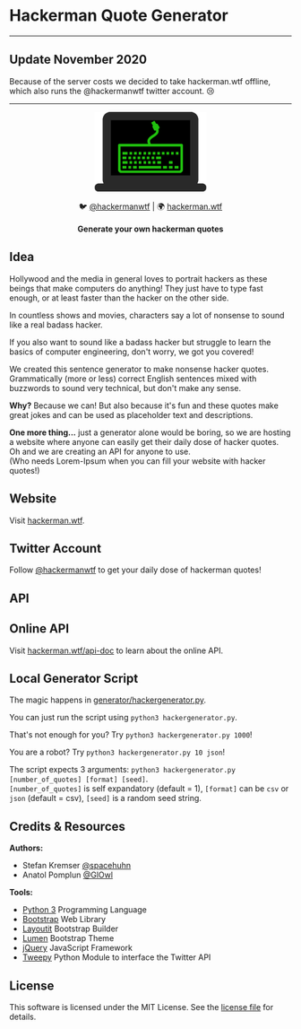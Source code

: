 # Hackerman Quote Generator

---

## Update November 2020

Because of the server costs we decided to take hackerman.wtf offline, which also runs the @hackermanwtf twitter account. 😢

---

<p align="center"><img alt="PICTURE logo" src="https://raw.githubusercontent.com/GlOwl/hackerman/master/logo.png" width="200"></p>

<p align="center">
🐦 <a href="https://twitter.com/hackermanwtf">@hackermanwtf</a>
| 🌍 <a href="https://hackerman.wtf">hackerman.wtf</a><br>
<br>
<b>Generate your own hackerman quotes</b></p>

## Idea

Hollywood and the media in general loves to portrait hackers as these beings that
make computers do anything! They just have to type fast enough,
or at least faster than the hacker on the other side.  

In countless shows and movies, characters say a lot of nonsense
to sound like a real badass hacker.  

If you also want to sound like a badass hacker but struggle to learn the basics
of computer engineering, don't worry, we got you covered!  

We created this sentence generator to make nonsense hacker quotes.  
Grammatically (more or less) correct English sentences mixed with
buzzwords to sound very technical, but don't make any sense.  

**Why?** Because we can! But also because it's fun and these quotes make great
jokes and can be used as placeholder text and descriptions.   

**One more thing...**  just a generator alone would be boring, so we are hosting
a website where anyone can easily get their daily dose of hacker quotes.  
Oh and we are creating an API for anyone to use.  
(Who needs Lorem-Ipsum when you can fill your website with hacker quotes!)  

## Website

Visit [hackerman.wtf](https://hackerman.wtf).  

## Twitter Account

Follow [@hackermanwtf](http://twitter.com/hackermanwtf) to get your daily dose
of hackerman quotes!  

## API

## Online API

Visit [hackerman.wtf/api-doc](https://hackerman.wtf/api-doc) to learn about the
online API.

## Local Generator Script

The magic happens in [generator/hackergenerator.py](https://github.com/GlOwl/hackerman/blob/master/generator/hackergenerator.py).  

You can just run the script using `python3 hackergenerator.py`.  

That's not enough for you? Try `python3 hackergenerator.py 1000`!  

You are a robot? Try `python3 hackergenerator.py 10 json`!  

The script expects 3 arguments: `python3 hackergenerator.py [number_of_quotes] [format] [seed]`.  
`[number_of_quotes]` is self expandatory (default = 1), `[format]` can be `csv` or `json` (default = csv), `[seed]` is a random seed string.  

## Credits & Resources

**Authors:**  
- Stefan Kremser [@spacehuhn](https://github.com/spacehuhn)  
- Anatol Pomplun [@GlOwl](https://github.com/GlOwl)

**Tools:**  
- [Python 3](https://www.python.org) Programming Language
- [Bootstrap](https://getbootstrap.com/) Web Library
- [Layoutit](https://www.layoutit.com/) Bootstrap Builder
- [Lumen](https://bootswatch.com/lumen/) Bootstrap Theme
- [jQuery](https://jquery.com/) JavaScript Framework
- [Tweepy](https://www.tweepy.org/) Python Module to interface the Twitter API

## License

This software is licensed under the MIT License. See the [license file](LICENSE) for details.  
